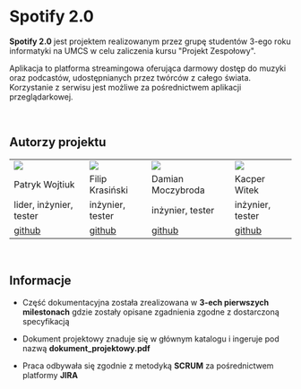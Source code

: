 # Spotify 2.0

<strong>Spotify 2.0</strong> jest projektem realizowanym przez grupę studentów 3-ego roku informatyki na UMCS w celu zaliczenia kursu "Projekt Zespołowy".

<p>Aplikacja to platforma streamingowa oferująca darmowy dostęp do muzyki oraz podcastów,
udostępnianych przez twórców z całego świata. Korzystanie z serwisu jest możliwe za
pośrednictwem aplikacji przeglądarkowej.</p>
<br>

## Autorzy projektu
<table>

<tr>
<td><img src="https://github.com/p-wojt.png"></td>
<td><img src="https://github.com/nesz.png"></td>
<td><img src="https://github.com/damejan.png"></td>
<td><img src="https://github.com/Adiras.png"></td>

</tr>

<tr>
<td>Patryk Wojtiuk</td>
<td>Filip Krasiński</td>
<td>Damian Moczybroda</td>
<td>Kacper Witek</td>

</tr>

<tr>
<td>lider, inżynier, tester</td>
<td>inżynier, tester</td>
<td>inżynier, tester</td>
<td>inżynier, tester</td>
</tr>

<tr>
<td><a href="https://github.com/p-wojt">github</a></td>
<td><a href="https://github.com/nesz">github</a></td>
<td><a href="https://github.com/damejan">github</a></td>
<td><a href="https://github.com/Adiras">github</a></td>
</tr>

</table>
<br>

## Informacje

- Część dokumentacyjna została zrealizowana w **3-ech pierwszych milestonach** gdzie zostały opisane zgadnienia zgodne z dostarczoną specyfikacją

- Dokument projektowy znaduje się w głównym katalogu i ingeruje pod nazwą **dokument_projektowy.pdf**

- Praca odbywała się zgodnie z metodyką **SCRUM** za pośrednictwem platformy **JIRA**


